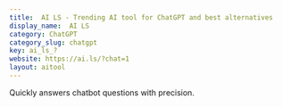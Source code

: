 ```yaml
---
title:  AI LS - Trending AI tool for ChatGPT and best alternatives
display_name:  AI LS
category: ChatGPT
category_slug: chatgpt
key: ai_ls_?
website: https://ai.ls/?chat=1
layout: aitool
---
```


Quickly answers chatbot questions with precision.
